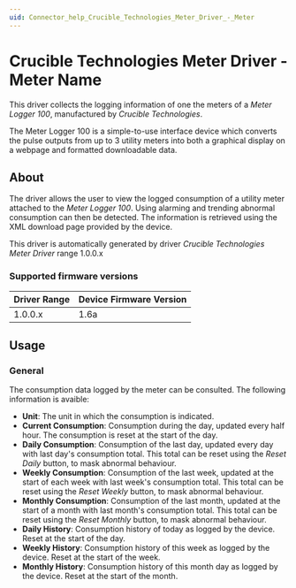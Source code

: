 ```yaml
---
uid: Connector_help_Crucible_Technologies_Meter_Driver_-_Meter
---
```


# Crucible Technologies Meter Driver - Meter Name

This driver collects the logging information of one the meters of a *Meter Logger 100*, manufactured by *Crucible Technologies*.

The Meter Logger 100 is a simple-to-use interface device which converts the pulse outputs from up to 3 utility meters into both a graphical display on a webpage and formatted downloadable data.

## About

The driver allows the user to view the logged consumption of a utility meter attached to the *Meter Logger 100*. Using alarming and trending abnormal consumption can then be detected. The information is retrieved using the XML download page provided by the device.

This driver is automatically generated by driver *Crucible Technologies Meter Driver* range 1.0.0.x

### Supported firmware versions

| **Driver Range** | **Device Firmware Version** |
|------------------|-----------------------------|
| 1.0.0.x          | 1.6a                        |

## Usage

### General

The consumption data logged by the meter can be consulted. The following information is avaible:

- **Unit**: The unit in which the consumption is indicated.
- **Current Consumption**: Consumption during the day, updated every half hour. The consumption is reset at the start of the day.
- **Daily Consumption**: Consumption of the last day, updated every day with last day's consumption total. This total can be reset using the *Reset Daily* button, to mask abnormal behaviour.
- **Weekly Consumption**: Consumption of the last week, updated at the start of each week with last week's consumption total. This total can be reset using the *Reset Weekly* button, to mask abnormal behaviour.
- **Monthly Consumption**: Consumption of the last month, updated at the start of a month with last month's consumption total. This total can be reset using the *Reset Monthly* button, to mask abnormal behaviour.
- **Daily History**: Consumption history of today as logged by the device. Reset at the start of the day.
- **Weekly History**: Consumption history of this week as logged by the device. Reset at the start of the week.
- **Monthly History**: Consumption history of this month day as logged by the device. Reset at the start of the month.
